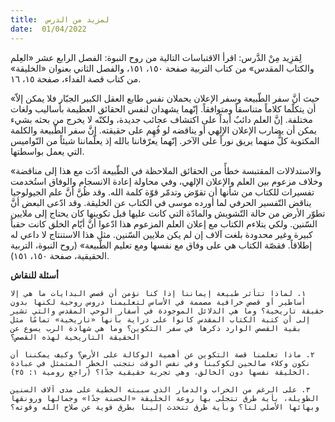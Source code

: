 ```yaml
---
title:  لمزيد من الدرس
date:  01/04/2022
---
```


لِمَزِيد مِنْ الدَّرس: اقرأ الاقتباسات التالية من روح النبوة: الفصل الرابع عشر «العِلم والكتاب المقدس» من كتاب التربية صفحة ١٥٠، ١٥١، والفصل الثاني بعنوان «الخليقة» من كتاب قصة الفداء، صفحة ١٥، ١٦.

«حيث أنَّ سفر الطّبيعة وسفر الإعلان يحملان نفس طابع العقل الكبير الجبّار فلا يمكن إلاّ أن يتكلّما كلاماً متناسقاً ومتوافقاً. إنّهما يشهدان لنفس الحقائق العظيمة بأساليب ولغات مختلفة. إنَّ العلم دائبٌ أبداً على اكتشاف عجائب جديدة، ولكنّه لا يخرج من بحثه بشيء يمكن أن يضارب الإعلان الإلهي أو يناقضه لو فُهِم على حقيقته. إنَّ سفر الطّبيعة والكلمة المكتوبة كلٌّ منهما يريق نوراً على الآخر. إنّهما يعرّفاننا بالله إذ يعلّماننا شيئاً من النّواميس التي يعمل بواسطتها.

«والاستدلالات المقتبسة خطأً من الحقائق الملاحظة في الطّبيعة أدّت مع هذا إلى مناقضة وخلاف مزعوم بين العلم والإعلان الإلهي، وفي محاولة إعادة الانسجام والوفاق استُخدمت تفسيرات للكتاب من شأنها أن تقوّض وتدمّر قوّة كلمة الله. وقد ظُنَّ أنَّ علم الجيولوجيا يناقض التّفسير الحرفي لما أورده موسى في الكتاب عن الخليقة. وقد ادّعى البعض أنَّ تطوّر الأرض من حالة التّشويش والمادّة التي كانت عليها قبل تكوينها كان يحتاج إلى ملايين السّنين. ولكي يتلاءم الكتاب مع إعلان العلم المزعوم هذا ادّعوا أنَّ أيّام الخلق كانت حقباً كبيرة وغير محدودة بلغت آلاف إن لم يكن ملايين السّنين. مثل هذا الاستنتاج لا داعي له إطلاقاً. فقصّة الكتاب هي على وفاق مع نفسها ومع تعليم الطّبيعة» (روح النبوة، التربية الحقيقية، صفحة ١٥٠، ١٥١).

**أسئلة للنقاش**

`١. لماذا تتأثر طبيعة إيماننا إذا كنا نؤمن أن قصص البدايات ما هي إلا أساطير أو قصص خرافية مصممة في الأساس لتعليمنا دروس روحية لكنها بدون حقيقة تاريخية؟ وما هي الدلائل الموجودة في أسفار الوحي المقدس والتي تشير إلى أن كتبة الكتاب المقدس كانوا على دراية بأنها «تاريخية» تمامًا مثل بقية القصص الوارد ذكرها في سفر التكوين؟ وما هي شهادة الرب يسوع عن الحقيقة التاريخية لهذه القصص؟`

`٢. ماذا تعلمنا قصة التكوين عن أهمية الوكالة على الأرض؟ وكيف يمكننا أن نكون وكلاء صالحين لكوكبنا وفي نفس الوقت نتجنب الخطر المتمثل في عبادة الخليقة نفسها دون الخالق، وهي تجربة حقيقية جدًا؟ (راجع رومية ١: ٢٥).`

`٣. على الرغم من الخراب والدمار الذي سببته الخطية على مدى آلاف السنين الطويلة، بأية طرق تتجلى بها روعة الخليقة «الحسنة جدًا» وجمالها ورونقها وبهائها الأصلي لنا؟ وبأية طرق تتحدث إلينا بطرق قوية عن صلاح الله وقوته؟`